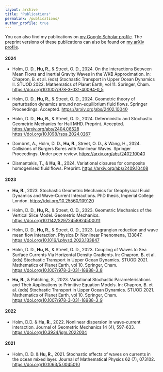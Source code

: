 ```yaml
---
layout: archive
title: "Publications"
permalink: /publications/
author_profile: true
---
```


You can also find my publications on [my Google Scholar profile](https://scholar.google.co.uk/citations?user=6_olQZoAAAAJ&hl=en). The preprint versions of these publications can also be found on [my arXiv profile](https://arxiv.org/a/hu_r_3).

#### 2024
- Holm, D. D., **Hu, R.**, & Street, O. D., 2024. On the Interactions Between Mean Flows and Inertial Gravity Waves in the WKB Approximation. In: Chapron, B. et al. (eds) Stochastic Transport in Upper Ocean Dynamics II. STUOD 2022. Mathematics of Planet Earth, vol 11. Springer, Cham. <https://doi.org/10.1007/978-3-031-40094-0_5>

- Holm, D. D., **Hu, R.**, & Street, O. D., 2024. Geometric theory of perturbation dynamics around non-equilibrium fluid flows. Springer Proceedings. Accepted. <https://arxiv.org/abs/2402.10040>

- Holm, D. D., **Hu, R.**, & Street, O. D., 2024. Deterministic and Stochastic Geometric Mechanics for Hall MHD. Preprint. Accepted. <https://arxiv.org/abs/2404.06528> <https://doi.org/10.1098/rspa.2024.0267>

- Dombret, A., Holm, D. D., **Hu, R.**, Street, O. D., & Wang, H., 2024. Collisions of Burgers Bores with Nonlinear Waves. Springer Proceedings. Under peer review. <https://arxiv.org/abs/2402.10040>

- Diamantakis, T., & **Hu, R.**, 2024. Variational closures for composite homogenised fluid flows. Preprint. <https://arxiv.org/abs/2409.10408>

#### 2023
- **Hu, R.**, 2023. Stochastic Geometric Mechanics for Geophysical Fluid Dynamics and Wave-Current Interactions. PhD thesis, Imperial College London. <https://doi.org/10.25560/109120>

- Holm, D. D., **Hu, R.**, & Street, O. D., 2023. Geometric Mechanics of the Vertical Slice Model. Geometric Mechanics. <https://doi.org/10.1142/S2972458924500011>

- Holm, D. D., **Hu, R.**, & Street, O. D., 2023. Lagrangian reduction and wave mean flow interaction. Physica D: Nonlinear Phenomena, 133847. <https://doi.org/10.1016/j.physd.2023.133847>

- Holm, D. D., **Hu, R.**, & Street, O. D., 2023. Coupling of Waves to Sea Surface Currents Via Horizontal Density Gradients. In: Chapron, B. et al. (eds) Stochastic Transport in Upper Ocean Dynamics. STUOD 2021. Mathematics of Planet Earth, vol 10. Springer, Cham. <https://doi.org/10.1007/978-3-031-18988-3_8>

- **Hu, R.**, & Patching, S., 2023. Variational Stochastic Parameterisations and Their Applications to Primitive Equation Models. In: Chapron, B. et al. (eds) Stochastic Transport in Upper Ocean Dynamics. STUOD 2021. Mathematics of Planet Earth, vol 10. Springer, Cham. <https://doi.org/10.1007/978-3-031-18988-3_9>

#### 2022
- Holm, D.D. & **Hu, R.**, 2022. Nonlinear dispersion in wave-current interaction. Journal of Geometric Mechanics 14 (4), 597-633. <https://doi.org/10.3934/jgm.2022004>

#### 2021
- Holm, D. D. & **Hu, R.**, 2021. Stochastic effects of waves on currents in the ocean mixed layer. Journal of Mathematical Physics 62 (7), 073102. <https://doi.org/10.1063/5.0045010>

<!-- {% if author.googlescholar %}
  You can also find my articles on <u><a href="{{author.googlescholar}}">my Google Scholar profile</a>.</u>
{% endif %} -->

<!-- {% include base_path %} -->

<!-- {% for post in site.publications reversed %}
  {% include archive-single.html %}
{% endfor %} -->
